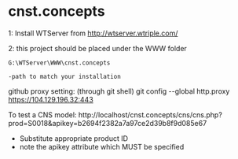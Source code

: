 # cnst.concepts

1: Install WTServer from http://wtserver.wtriple.com/

2: this project should be placed under the WWW folder

    G:\WTServer\WWW\cnst.concepts
	
	-path to match your installation

	
github proxy setting:
(through git shell)
git config --global http.proxy https://104.129.196.32:443


To test a CNS model:
http://localhost/cnst.concepts/cns/cns.php?prod=S0018&apikey=b2694f2382a7a97ce2d39b8f9d085e67

- Substitute appropriate product ID
- note the apikey attribute which MUST be specified
